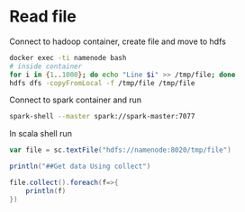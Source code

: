 # Read file

Connect to hadoop container, create file and move to hdfs

```bash
docker exec -ti namenode bash
# inside container
for i in {1..1000}; do echo "Line $i" >> /tmp/file; done
hdfs dfs -copyFromLocal -f /tmp/file /tmp/file
```

Connect to spark container and run

```bash
spark-shell --master spark://spark-master:7077
```

In scala shell run

```scala
var file = sc.textFile("hdfs://namenode:8020/tmp/file")

println("##Get data Using collect")

file.collect().foreach(f=>{
    println(f)
})
```
